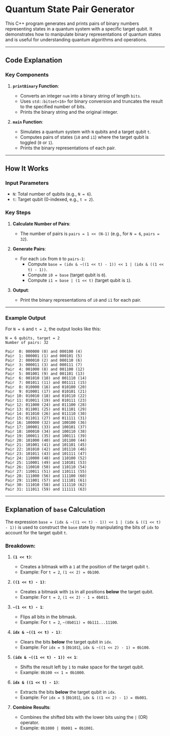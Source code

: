 # Quantum State Pair Generator

This C++ program generates and prints pairs of binary numbers representing states in a quantum system with a specific target qubit. It demonstrates how to manipulate binary representations of quantum states and is useful for understanding quantum algorithms and operations.

---

## Code Explanation

### Key Components

1. **`printBinary` Function**:
   - Converts an integer `num` into a binary string of length `bits`.
   - Uses `std::bitset<16>` for binary conversion and truncates the result to the specified number of bits.
   - Prints the binary string and the original integer.

2. **`main` Function**:
   - Simulates a quantum system with `N` qubits and a target qubit `t`.
   - Computes pairs of states (`i0` and `i1`) where the target qubit is toggled (`0` or `1`).
   - Prints the binary representations of each pair.

---

## How It Works

### Input Parameters
- `N`: Total number of qubits (e.g., `N = 6`).
- `t`: Target qubit (0-indexed, e.g., `t = 2`).

### Key Steps
1. **Calculate Number of Pairs**:
   - The number of pairs is `pairs = 1 << (N-1)` (e.g., for `N = 6`, `pairs = 32`).

2. **Generate Pairs**:
   - For each `idx` from `0` to `pairs-1`:
     - Compute `base = (idx & ~((1 << t) - 1)) << 1 | (idx & ((1 << t) - 1))`.
     - Compute `i0 = base` (target qubit is `0`).
     - Compute `i1 = base | (1 << t)` (target qubit is `1`).

3. **Output**:
   - Print the binary representations of `i0` and `i1` for each pair.

---

### Example Output

For `N = 6` and `t = 2`, the output looks like this:

```
N = 6 qubits, target = 2
Number of pairs: 32

Pair  0: 000000 (0) and 000100 (4)
Pair  1: 000001 (1) and 000101 (5)
Pair  2: 000010 (2) and 000110 (6)
Pair  3: 000011 (3) and 000111 (7)
Pair  4: 001000 (8) and 001100 (12)
Pair  5: 001001 (9) and 001101 (13)
Pair  6: 001010 (10) and 001110 (14)
Pair  7: 001011 (11) and 001111 (15)
Pair  8: 010000 (16) and 010100 (20)
Pair  9: 010001 (17) and 010101 (21)
Pair 10: 010010 (18) and 010110 (22)
Pair 11: 010011 (19) and 010111 (23)
Pair 12: 011000 (24) and 011100 (28)
Pair 13: 011001 (25) and 011101 (29)
Pair 14: 011010 (26) and 011110 (30)
Pair 15: 011011 (27) and 011111 (31)
Pair 16: 100000 (32) and 100100 (36)
Pair 17: 100001 (33) and 100101 (37)
Pair 18: 100010 (34) and 100110 (38)
Pair 19: 100011 (35) and 100111 (39)
Pair 20: 101000 (40) and 101100 (44)
Pair 21: 101001 (41) and 101101 (45)
Pair 22: 101010 (42) and 101110 (46)
Pair 23: 101011 (43) and 101111 (47)
Pair 24: 110000 (48) and 110100 (52)
Pair 25: 110001 (49) and 110101 (53)
Pair 26: 110010 (50) and 110110 (54)
Pair 27: 110011 (51) and 110111 (55)
Pair 28: 111000 (56) and 111100 (60)
Pair 29: 111001 (57) and 111101 (61)
Pair 30: 111010 (58) and 111110 (62)
Pair 31: 111011 (59) and 111111 (63)
```

---

## Explanation of `base` Calculation

The expression `base = (idx & ~((1 << t) - 1)) << 1 | (idx & ((1 << t) - 1))` is used to construct the `base` state by manipulating the bits of `idx` to account for the target qubit `t`.

### Breakdown:
1. **`(1 << t)`**:
   - Creates a bitmask with a `1` at the position of the target qubit `t`.
   - Example: For `t = 2`, `(1 << 2) = 0b100`.

2. **`((1 << t) - 1)`**:
   - Creates a bitmask with `1`s in all positions **below** the target qubit.
   - Example: For `t = 2`, `(1 << 2) - 1 = 0b011`.

3. **`~(1 << t) - 1`**:
   - Flips all bits in the bitmask.
   - Example: For `t = 2`, `~(0b011) = 0b111...11100`.

4. **`idx & ~((1 << t) - 1)`**:
   - Clears the bits **below** the target qubit in `idx`.
   - Example: For `idx = 5` (`0b101`), `idx & ~((1 << 2) - 1) = 0b100`.

5. **`(idx & ~((1 << t) - 1)) << 1`**:
   - Shifts the result left by `1` to make space for the target qubit.
   - Example: `0b100 << 1 = 0b1000`.

6. **`idx & ((1 << t) - 1)`**:
   - Extracts the bits **below** the target qubit in `idx`.
   - Example: For `idx = 5` (`0b101`), `idx & ((1 << 2) - 1) = 0b001`.

7. **Combine Results**:
   - Combines the shifted bits with the lower bits using the `|` (OR) operator.
   - Example: `0b1000 | 0b001 = 0b1001`.
